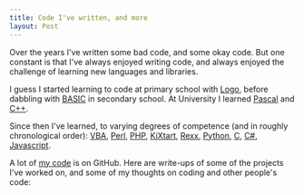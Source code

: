```yaml
---
title: Code I've written, and more
layout: Post
---
```


Over the years I've written some bad code, and some okay code. But one constant is that I've always enjoyed writing code, and always enjoyed the challenge of learning new languages and libraries.

I guess I started learning to code at primary school with [Logo](<https://en.wikipedia.org/wiki/Logo_(programming_language)>), before dabbling with [BASIC](https://en.wikipedia.org/wiki/BASIC) in secondary school. At University I learned [Pascal](<https://en.wikipedia.org/wiki/Pascal_(programming_language)>) and [C++](https://en.wikipedia.org/wiki/C%2B%2B).

Since then I've learned, to varying degrees of competence (and in roughly chronological order): [VBA](https://en.wikipedia.org/wiki/Visual_Basic_for_Applications), [Perl](https://en.wikipedia.org/wiki/Perl), [PHP](https://en.wikipedia.org/wiki/PHP), [KiXtart](https://en.wikipedia.org/wiki/KiXtart), [Rexx](https://en.wikipedia.org/wiki/Rexx), [Python](<https://en.wikipedia.org/wiki/Python_(programming_language)>), [C](<https://en.wikipedia.org/wiki/C_(programming_language)>), [C#](<https://en.wikipedia.org/wiki/C_Sharp_(programming_language)>), [Javascript](https://en.wikipedia.org/wiki/JavaScript).

A lot of [my code](https://github.com/markhoney) is on GitHub. Here are write-ups of some of the projects I've worked on, and some of my thoughts on coding and other people's code:

<list-section :excerpt="true" :taxonomy="true" />
